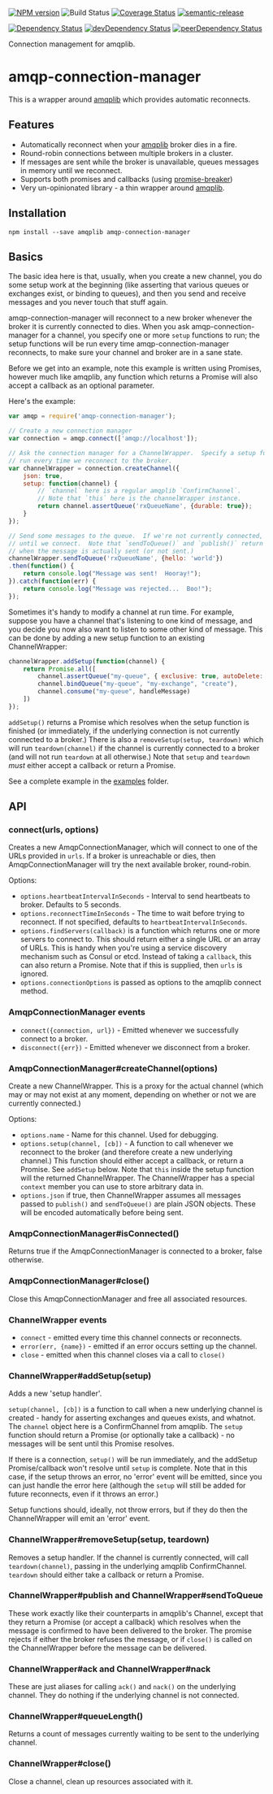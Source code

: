 [![NPM version](https://badge.fury.io/js/amqp-connection-manager.svg)](https://npmjs.org/package/amqp-connection-manager)
![Build Status](https://github.com/jwalton/amqp-connection-manager/workflows/GitHub%20CI/badge.svg)
[![Coverage Status](https://coveralls.io/repos/jwalton/node-amqp-connection-manager/badge.svg?branch=master&service=github)](https://coveralls.io/github/jwalton/node-amqp-connection-manager?branch=master)
[![semantic-release](https://img.shields.io/badge/%20%20%F0%9F%93%A6%F0%9F%9A%80-semantic--release-e10079.svg)](https://github.com/semantic-release/semantic-release)

[![Dependency Status](https://david-dm.org/jwalton/node-amqp-connection-manager.svg)](https://david-dm.org/jwalton/node-amqp-connection-manager)
[![devDependency Status](https://david-dm.org/jwalton/node-amqp-connection-manager/dev-status.svg)](https://david-dm.org/jwalton/node-amqp-connection-manager#info=devDependencies)
[![peerDependency Status](https://david-dm.org/jwalton/node-amqp-connection-manager/peer-status.svg)](https://david-dm.org/jwalton/node-amqp-connection-manager#info=peerDependencies)

Connection management for amqplib.

# amqp-connection-manager

This is a wrapper around [amqplib](http://www.squaremobius.net/amqp.node/) which provides automatic reconnects.

## Features

* Automatically reconnect when your [amqplib](http://www.squaremobius.net/amqp.node/) broker dies in a fire.
* Round-robin connections between multiple brokers in a cluster.
* If messages are sent while the broker is unavailable, queues messages in memory until we reconnect.
* Supports both promises and callbacks (using [promise-breaker](https://github.com/jwalton/node-promise-breaker))
* Very un-opinionated library - a thin wrapper around [amqplib](http://www.squaremobius.net/amqp.node/).

## Installation

    npm install --save amqplib amqp-connection-manager

## Basics

The basic idea here is that, usually, when you create a new channel, you do some
setup work at the beginning (like asserting that various queues or exchanges
exist, or binding to queues), and then you send and receive messages and you
never touch that stuff again.

amqp-connection-manager will reconnect to a new broker whenever the broker it is
currently connected to dies.  When you ask amqp-connection-manager for a
channel, you specify one or more `setup` functions to run; the setup functions
will be run every time amqp-connection-manager reconnects, to make sure your
channel and broker are in a sane state.

Before we get into an example, note this example is written using Promises,
however much like amqplib, any function which returns a Promise will also accept
a callback as an optional parameter.

Here's the example:

```js
var amqp = require('amqp-connection-manager');

// Create a new connection manager
var connection = amqp.connect(['amqp://localhost']);

// Ask the connection manager for a ChannelWrapper.  Specify a setup function to
// run every time we reconnect to the broker.
var channelWrapper = connection.createChannel({
    json: true,
    setup: function(channel) {
        // `channel` here is a regular amqplib `ConfirmChannel`.
        // Note that `this` here is the channelWrapper instance.
        return channel.assertQueue('rxQueueName', {durable: true});
    }
});

// Send some messages to the queue.  If we're not currently connected, these will be queued up in memory
// until we connect.  Note that `sendToQueue()` and `publish()` return a Promise which is fulfilled or rejected
// when the message is actually sent (or not sent.)
channelWrapper.sendToQueue('rxQueueName', {hello: 'world'})
.then(function() {
    return console.log("Message was sent!  Hooray!");
}).catch(function(err) {
    return console.log("Message was rejected...  Boo!");
});
```

Sometimes it's handy to modify a channel at run time.  For example, suppose you
have a channel that's listening to one kind of message, and you decide you now
also want to listen to some other kind of message.  This can be done by adding a
new setup function to an existing ChannelWrapper:

```js
channelWrapper.addSetup(function(channel) {
    return Promise.all([
        channel.assertQueue("my-queue", { exclusive: true, autoDelete: true }),
        channel.bindQueue("my-queue", "my-exchange", "create"),
        channel.consume("my-queue", handleMessage)
    ])
});
```

`addSetup()` returns a Promise which resolves when the setup function is
finished (or immediately, if the underlying connection is not currently
connected to a broker.)  There is also a `removeSetup(setup, teardown)` which
will run `teardown(channel)` if the channel is currently connected to a broker
(and will not run `teardown` at all otherwise.) Note that `setup` and `teardown`
*must* either accept a callback or return a Promise.

See a complete example in the [examples](./examples) folder.

## API

### connect(urls, options)

Creates a new AmqpConnectionManager, which will connect to one of the URLs provided in `urls`.  If a broker is
unreachable or dies, then AmqpConnectionManager will try the next available broker, round-robin.

Options:

* `options.heartbeatIntervalInSeconds` - Interval to send heartbeats to broker.  Defaults to 5 seconds.
* `options.reconnectTimeInSeconds` - The time to wait before trying to reconnect.  If not specified,
  defaults to `heartbeatIntervalInSeconds`.
* `options.findServers(callback)` is a function which returns one or more servers to connect to.  This should
  return either a single URL or an array of URLs.  This is handy when you're using a service discovery mechanism
  such as Consul or etcd.  Instead of taking a `callback`, this can also return a Promise.  Note that if this
  is supplied, then `urls` is ignored.
* `options.connectionOptions` is passed as options to the amqplib connect method.

### AmqpConnectionManager events

* `connect({connection, url})` - Emitted whenever we successfully connect to a broker.
* `disconnect({err})` - Emitted whenever we disconnect from a broker.

### AmqpConnectionManager#createChannel(options)

Create a new ChannelWrapper.  This is a proxy for the actual channel (which may or may not exist at any moment,
depending on whether or not we are currently connected.)

Options:

* `options.name` - Name for this channel.  Used for debugging.
* `options.setup(channel, [cb])` - A function to call whenever we reconnect to the
  broker (and therefore create a new underlying channel.)  This function should
  either accept a callback, or return a Promise.  See `addSetup` below.
  Note that `this` inside the setup function will the returned ChannelWrapper.
  The ChannelWrapper has a special `context` member you can use to store
  arbitrary data in.
* `options.json` if true, then ChannelWrapper assumes all messages passed to `publish()` and `sendToQueue()`
   are plain JSON objects.  These will be encoded automatically before being sent.

### AmqpConnectionManager#isConnected()

Returns true if the AmqpConnectionManager is connected to a broker, false otherwise.

### AmqpConnectionManager#close()

Close this AmqpConnectionManager and free all associated resources.

### ChannelWrapper events

* `connect` - emitted every time this channel connects or reconnects.
* `error(err, {name})` - emitted if an error occurs setting up the channel.
* `close` - emitted when this channel closes via a call to `close()`

### ChannelWrapper#addSetup(setup)

Adds a new 'setup handler'.

`setup(channel, [cb])` is a function to call when a new underlying channel is created - handy for asserting
exchanges and queues exists, and whatnot.  The `channel` object here is a ConfirmChannel from amqplib.
The `setup` function should return a Promise (or optionally take a callback) - no messages will be sent until
this Promise resolves.

If there is a connection, `setup()` will be run immediately, and the addSetup Promise/callback won't resolve
until `setup` is complete.  Note that in this case, if the setup throws an error, no 'error' event will
be emitted, since you can just handle the error here (although the `setup` will still be added for future
reconnects, even if it throws an error.)

Setup functions should, ideally, not throw errors, but if they do then the ChannelWrapper will emit an 'error'
event.

### ChannelWrapper#removeSetup(setup, teardown)

Removes a setup handler.  If the channel is currently connected, will call `teardown(channel)`, passing in the
underlying amqplib ConfirmChannel.  `teardown` should either take a callback or return a Promise.

### ChannelWrapper#publish and ChannelWrapper#sendToQueue

These work exactly like their counterparts in amqplib's Channel, except that they return a Promise (or accept a
callback) which resolves when the message is confirmed to have been delivered to the broker.  The promise rejects if
either the broker refuses the message, or if `close()` is called on the ChannelWrapper before the message can be
delivered.

### ChannelWrapper#ack and ChannelWrapper#nack

These are just aliases for calling `ack()` and `nack()` on the underlying channel.  They do nothing if the underlying
channel is not connected.

### ChannelWrapper#queueLength()

Returns a count of messages currently waiting to be sent to the underlying channel.

### ChannelWrapper#close()

Close a channel, clean up resources associated with it.
